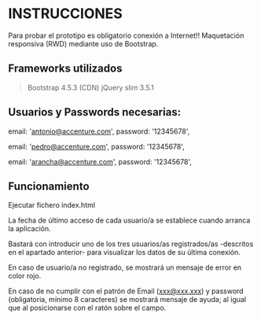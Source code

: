 # INSTRUCCIONES

Para probar el prototipo es obligatorio conexión a Internet!!
Maquetación responsiva (RWD) mediante uso de Bootstrap.

## Frameworks utilizados

> Bootstrap 4.5.3 (CDN)
> jQuery slim 3.5.1

## Usuarios y Passwords necesarias:

email: 'antonio@accenture.com',
password: '12345678',

email: 'pedro@accenture.com',
password: '12345678',

email: 'arancha@accenture.com',
password: '12345678',

## Funcionamiento

Ejecutar fichero index.html

La fecha de último acceso de cada usuario/a se establece cuando arranca la aplicación.

Bastará con introducir uno de los tres usuarios/as registrados/as -descritos en el apartado anterior- para visualizar los datos de su última conexión.

En caso de usuario/a no registrado, se mostrará un mensaje de error en color rojo.

En caso de no cumplir con el patrón de Email (xxx@xxx.xxx) y password (obligatoria, mínimo 8 caracteres) se mostrará mensaje de ayuda; al igual que al posicionarse con el ratón sobre el campo.
